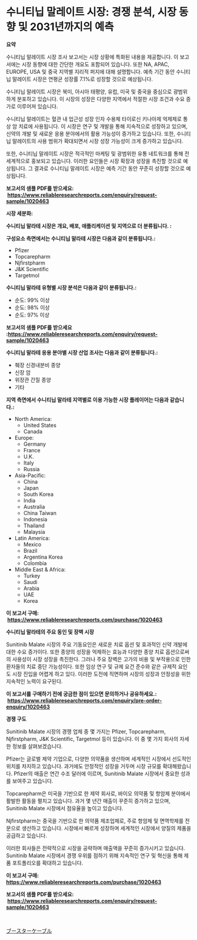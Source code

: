 <p><h1>수니티닙 말레이트 시장: 경쟁 분석, 시장 동향 및 2031년까지의 예측</h1></p><p><strong>요약</strong></p>
<p><p>수니티닙 말레이트 시장 조사 보고서는 시장 상황에 특화된 내용을 제공합니다. 이 보고서에는 시장 동향에 대한 간단한 개요도 포함되어 있습니다. 또한 NA, APAC, EUROPE, USA 및 중국 지역별 지리적 퍼지에 대해 설명합니다. 예측 기간 동안 수니티닙 말레이트 시장은 연평균 성장률 7.1%로 성장할 것으로 예상됩니다.</p><p>수니티닙 말레이트 시장은 북미, 아시아 태평양, 유럽, 미국 및 중국을 중심으로 광범위하게 분포하고 있습니다. 이 시장의 성장은 다양한 지역에서 적절한 시장 조건과 수요 증가로 이루어져 있습니다.</p><p>수니티닙 말레이트는 혈관 내 업근성 성장 인자 수용체 타이로신 키나아제 억제제로 통상 암 치료에 사용됩니다. 이 시장은 연구 및 개발을 통해 지속적으로 성장하고 있으며, 신약의 개발 및 새로운 응용 분야에서의 활용 가능성이 증가하고 있습니다. 또한, 수니티닙 말레이트의 사용 범위가 확대되면서 시장 성장 가능성이 크게 증가하고 있습니다.</p><p>또한, 수니티닙 말레이트 시장은 적극적인 마케팅 및 광범위한 유통 네트워크를 통해 전 세계적으로 홍보되고 있습니다. 이러한 요인들은 시장 확장과 성장을 촉진할 것으로 예상됩니다. 그 결과로 수니티닙 말레이트 시장은 예측 기간 동안 꾸준히 성장할 것으로 예상됩니다.</p></p>
<p><strong>보고서의 샘플 PDF를 받으세요: &nbsp;<a href="https://www.reliableresearchreports.com/enquiry/request-sample/1020463">https://www.reliableresearchreports.com/enquiry/request-sample/1020463</a></strong></p>
<p><strong>시장 세분화:</strong></p>
<p><strong> 수니티닙 말라테 시장은 개요, 배포, 애플리케이션 및 지역으로 더 분류됩니다. :</strong></p>
<p><strong>구성요소 측면에서는 수니티닙 말라테 시장은 다음과 같이 분류됩니다.:</strong></p>
<p><ul><li>Pfizer</li><li>Topcarepharm</li><li>Njfirstpharm</li><li>J&K Scientific</li><li>Targetmol</li></ul></p>
<p><strong> 수니티닙 말라테 유형별 시장 분석은 다음과 같이 분류됩니다.:</strong></p>
<p><ul><li>순도: 99% 이상</li><li>순도: 98% 이상</li><li>순도: 97% 이상</li></ul></p>
<p><strong>보고서의 샘플 PDF를 받으세요 :<a href="https://www.reliableresearchreports.com/enquiry/request-sample/1020463">https://www.reliableresearchreports.com/enquiry/request-sample/1020463</a></strong></p>
<p><strong> 수니티닙 말라테 응용 분야별 시장 산업 조사는 다음과 같이 분류됩니다.:</strong></p>
<p><ul><li>췌장 신경내분비 종양</li><li>신장 암</li><li>위장관 간질 종양</li><li>기타</li></ul></p>
<p><strong>지역 측면에서 수니티닙 말라테 지역별로 이용 가능한 시장 플레이어는 다음과 같습니다.:</strong></p>
<p><ul>
    <li>
        North America:
        <ul>
            <li>United States</li>
            <li>Canada</li>
        </ul>
    </li>
    <li>
        Europe:
        <ul>
            <li>Germany</li>
            <li>France</li>
            <li>U.K.</li>
            <li>Italy</li>
            <li>Russia</li>
        </ul>
    </li>
    <li>
        Asia-Pacific:
        <ul>
            <li>China</li>
            <li>Japan</li>
            <li>South Korea</li>
            <li>India</li>
            <li>Australia</li>
            <li>China Taiwan</li>
            <li>Indonesia</li>
            <li>Thailand</li>
            <li>Malaysia</li>
        </ul>
    </li>
    <li>
        Latin America:
        <ul>
            <li>Mexico</li>
            <li>Brazil</li>
            <li>Argentina Korea</li>
            <li>Colombia</li>
        </ul>
    </li>
    <li>
        Middle East & Africa:
        <ul>
            <li>Turkey</li>
            <li>Saudi</li>
            <li>Arabia</li>
            <li>UAE</li>
            <li>Korea</li>
        </ul>
    </li>
    </ul></p>
<p><strong>이 보고서 구매: &nbsp;<a href="https://www.reliableresearchreports.com/purchase/1020463">https://www.reliableresearchreports.com/purchase/1020463</a></strong></p>
<p><strong>수니티닙 말라테의 주요 동인 및 장벽 시장</strong></p>
<p><p>Sunitinib Malate 시장의 주요 기동요인은 새로운 치료 옵션 및 효과적인 신약 개발에 대한 수요 증가이다. 또한 종양의 성장을 억제하는 효능과 다양한 종양 치료 옵션으로써의 사용성이 시장 성장을 촉진한다. 그러나 주요 장벽은 고가의 비용 및 부작용으로 인한 환자들의 치료 중단 가능성이다. 또한 임상 연구 및 규제 요건 준수와 같은 규제적 요인도 시장 진입을 어렵게 하고 있다. 이러한 도전에 직면하며 시장의 성장과 안정성을 위한 지속적인 노력이 요구된다.</p></p>
<p><strong>이 보고서를 구매하기 전에 궁금한 점이 있으면 문의하거나 공유하세요.: &nbsp;<a href="https://www.reliableresearchreports.com/enquiry/pre-order-enquiry/1020463">https://www.reliableresearchreports.com/enquiry/pre-order-enquiry/1020463</a></strong></p>
<p><strong>경쟁 구도</strong></p>
<p><p>Sunitinib Malate 시장의 경쟁 업체 중 몇 가지는 Pfizer, Topcarepharm, Njfirstpharm, J&K Scientific, Targetmol 등이 있습니다. 이 중 몇 가지 회사의 자세한 정보를 살펴보겠습니다.</p><p>Pfizer는 글로벌 제약 기업으로, 다양한 의약품을 생산하며 세계적인 시장에서 선도적인 위치를 차지하고 있습니다. 과거에도 안정적인 성장을 거두며 시장 규모를 확대해왔습니다. Pfizer의 매출은 연간 수조 달러에 이르며, Sunitinib Malate 시장에서 중요한 성과를 보여주고 있습니다.</p><p>Topcarepharm은 미국을 기반으로 한 제약 회사로, 바이오 의약품 및 항암제 분야에서 활발한 활동을 펼치고 있습니다. 과거 몇 년간 매출이 꾸준히 증가하고 있으며, Sunitinib Malate 시장에서 점유율을 높이고 있습니다.</p><p>Njfirstpharm는 중국을 기반으로 한 의약품 제조업체로, 주로 항암제 및 면역학제를 전문으로 생산하고 있습니다. 시장에서 빠르게 성장하며 세계적인 시장에서 양질의 제품을 공급하고 있습니다.</p><p>이러한 회사들은 전략적으로 시장을 공략하며 매출액을 꾸준히 증가시키고 있습니다. Sunitinib Malate 시장에서 경쟁 우위를 점하기 위해 지속적인 연구 및 혁신을 통해 제품 포트폴리오를 확대하고 있습니다.</p></p>
<p><strong>이 보고서 구매: &nbsp; <a href="https://www.reliableresearchreports.com/purchase/1020463">https://www.reliableresearchreports.com/purchase/1020463</a></strong></p>
<p><strong>보고서의 샘플 PDF를 받으세요: &nbsp;<a href="https://www.reliableresearchreports.com/enquiry/request-sample/1020463">https://www.reliableresearchreports.com/enquiry/request-sample/1020463</a></strong><strong></strong></p>
<p>&nbsp;</p>
<p><p><a href="https://github.com/mohamedbakry57/Market-Research-Report-List-3/blob/main/17115019030.md">ブースターケーブル</a></p></p>